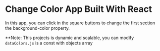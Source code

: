# Change Color App Built With React

In this app, you can click in the square buttons to change the first section the background-color property.

**Note: This projects is dynamic and scalable, you can modify `dataColors.js` is a const with objects array